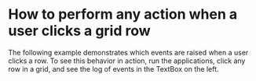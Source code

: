# How to perform any action when a user clicks a grid row


<p>The following example demonstrates which events are raised when a user clicks a row. To see this behavior in action, run the applications, click any row in a grid, and see the log of events in the TextBox on the left.</p>

<br/>


